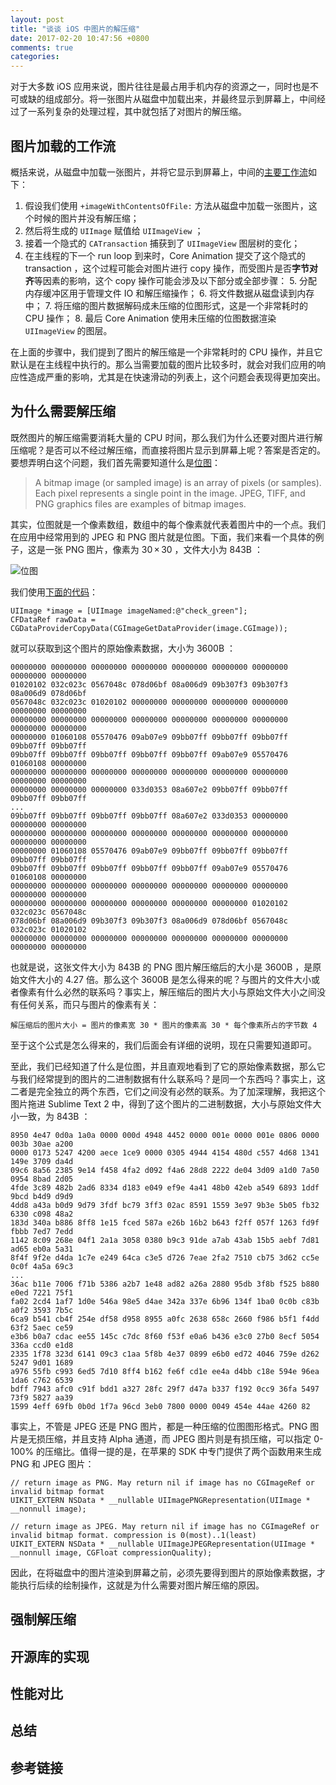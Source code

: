 ```yaml
---
layout: post
title: "谈谈 iOS 中图片的解压缩"
date: 2017-02-20 10:47:56 +0800
comments: true
categories: 
---
```


对于大多数 iOS 应用来说，图片往往是最占用手机内存的资源之一，同时也是不可或缺的组成部分。将一张图片从磁盘中加载出来，并最终显示到屏幕上，中间经过了一系列复杂的处理过程，其中就包括了对图片的解压缩。

## 图片加载的工作流

概括来说，从磁盘中加载一张图片，并将它显示到屏幕上，中间的[主要工作流](https://github.com/path/FastImageCache#the-problem)如下：

1. 假设我们使用 `+imageWithContentsOfFile:` 方法从磁盘中加载一张图片，这个时候的图片并没有解压缩；
2. 然后将生成的 `UIImage` 赋值给 `UIImageView` ；
3. 接着一个隐式的 `CATransaction` 捕获到了 `UIImageView` 图层树的变化；
4. 在主线程的下一个 run loop 到来时，Core Animation 提交了这个隐式的 transaction ，这个过程可能会对图片进行 copy 操作，而受图片是否**字节对齐**等因素的影响，这个 copy 操作可能会涉及以下部分或全部步骤：
	5. 分配内存缓冲区用于管理文件 IO 和解压缩操作；
	6. 将文件数据从磁盘读到内存中；
	7. 将压缩的图片数据解码成未压缩的位图形式，这是一个非常耗时的 CPU 操作；
	8. 最后 Core Animation 使用未压缩的位图数据渲染 `UIImageView` 的图层。

在上面的步骤中，我们提到了图片的解压缩是一个非常耗时的 CPU 操作，并且它默认是在主线程中执行的。那么当需要加载的图片比较多时，就会对我们应用的响应性造成严重的影响，尤其是在快速滑动的列表上，这个问题会表现得更加突出。

## 为什么需要解压缩

既然图片的解压缩需要消耗大量的 CPU 时间，那么我们为什么还要对图片进行解压缩呢？是否可以不经过解压缩，而直接将图片显示到屏幕上呢？答案是否定的。要想弄明白这个问题，我们首先需要知道什么是[位图](https://developer.apple.com/library/content/documentation/GraphicsImaging/Conceptual/drawingwithquartz2d/dq_images/dq_images.html#//apple_ref/doc/uid/TP30001066-CH212-SW3)：

> A bitmap image (or sampled image) is an array of pixels (or samples). Each pixel represents a single point in the image. JPEG, TIFF, and PNG graphics files are examples of bitmap images.

其实，位图就是一个像素数组，数组中的每个像素就代表着图片中的一个点。我们在应用中经常用到的 JPEG 和 PNG 图片就是位图。下面，我们来看一个具体的例子，这是一张 PNG 图片，像素为 30 × 30 ，文件大小为 843B ：

![位图](http://localhost:4000/images/check_green.png)

我们使用[下面的代码](https://developer.apple.com/library/content/qa/qa1509/_index.html)：

``` objc
UIImage *image = [UIImage imageNamed:@"check_green"];    
CFDataRef rawData = CGDataProviderCopyData(CGImageGetDataProvider(image.CGImage));
```

就可以获取到这个图片的原始像素数据，大小为 3600B ：

```
00000000 00000000 00000000 00000000 00000000 00000000 00000000 00000000 00000000
01020102 032c023c 0567048c 078d06bf 08a006d9 09b307f3 09b307f3 08a006d9 078d06bf
0567048c 032c023c 01020102 00000000 00000000 00000000 00000000 00000000 00000000
00000000 00000000 00000000 00000000 00000000 00000000 00000000 00000000 00000000
00000000 01060108 05570476 09ab07e9 09bb07ff 09bb07ff 09bb07ff 09bb07ff 09bb07ff
09bb07ff 09bb07ff 09bb07ff 09bb07ff 09bb07ff 09ab07e9 05570476 01060108 00000000
00000000 00000000 00000000 00000000 00000000 00000000 00000000 00000000 00000000
00000000 00000000 00000000 033d0353 08a607e2 09bb07ff 09bb07ff 09bb07ff 09bb07ff
... 
09bb07ff 09bb07ff 09bb07ff 09bb07ff 08a607e2 033d0353 00000000 00000000 00000000
00000000 00000000 00000000 00000000 00000000 00000000 00000000 00000000 00000000
00000000 01060108 05570476 09ab07e9 09bb07ff 09bb07ff 09bb07ff 09bb07ff 09bb07ff
09bb07ff 09bb07ff 09bb07ff 09bb07ff 09bb07ff 09ab07e9 05570476 01060108 00000000
00000000 00000000 00000000 00000000 00000000 00000000 00000000 00000000 00000000
00000000 00000000 00000000 00000000 00000000 00000000 01020102 032c023c 0567048c
078d06bf 08a006d9 09b307f3 09b307f3 08a006d9 078d06bf 0567048c 032c023c 01020102
00000000 00000000 00000000 00000000 00000000 00000000 00000000 00000000 00000000
```

也就是说，这张文件大小为 843B 的 PNG 图片解压缩后的大小是 3600B ，是原始文件大小的 4.27 倍。那么这个 3600B 是怎么得来的呢？与图片的文件大小或者像素有什么必然的联系吗？事实上，解压缩后的图片大小与原始文件大小之间没有任何关系，而只与图片的像素有关：

``` objc
解压缩后的图片大小 = 图片的像素宽 30 * 图片的像素高 30 * 每个像素所占的字节数 4
```

至于这个公式是怎么得来的，我们后面会有详细的说明，现在只需要知道即可。

至此，我们已经知道了什么是位图，并且直观地看到了它的原始像素数据，那么它与我们经常提到的图片的二进制数据有什么联系吗？是同一个东西吗？事实上，这二者是完全独立的两个东西，它们之间没有必然的联系。为了加深理解，我把这个图片拖进 Sublime Text 2 中，得到了这个图片的二进制数据，大小与原始文件大小一致，为 843B ：

```
8950 4e47 0d0a 1a0a 0000 000d 4948 4452 0000 001e 0000 001e 0806 0000 003b 30ae a200
0000 0173 5247 4200 aece 1ce9 0000 0305 4944 4154 480d c557 4d68 1341 149e 3709 da4d
09c6 8a56 2385 9e14 f458 4fa2 d092 f4a6 28d8 2222 de04 3d09 a1d0 7a50 0954 8bad 2d05
4fde 3c89 482b 2ad6 8334 d183 e049 ef9e 4a41 48b0 42eb a549 6893 1ddf 9bcd b4d9 d9d9
4dd8 a43a b0d9 9d79 3fdf bc79 3ff3 02ac 8591 1559 3e97 9b3e 5b05 fb32 6330 c098 48a2
183d 340a b886 8ff8 1e15 fced 587a e26b 16b2 b643 f2ff 057f 1263 fd9f fbbb 7ed7 7edd
1142 8c09 268e 04f1 2a1a 3058 0380 b9c3 91de a7ab 43ab 15b5 aebf 7d81 ad65 eb0a 5a31
8f4f 9f2e d4da 1c7e e249 64ca c3e5 d726 7eae 2fa2 7510 cb75 3d62 cc5e 0c0f 4a5a 69c3
...
36ac b11e 7006 f71b 5386 a2b7 1e48 ad82 a26a 2880 95db 3f8b f525 b880 e0ed 7221 75f1
fa02 2cd4 1af7 1d0e 546a 98e5 d4ae 342a 337e 6b96 134f 1ba0 0c0b c83b a0f2 3593 7b5c
6ca9 b541 cb4f 254e df58 d958 8955 a0fc 2638 658c 2660 f986 b5f1 f4dd 63f2 5aec ce59
e3b6 b0a7 cdac ee55 145c c7dc 8f60 f53f e0a6 b436 e3c0 27b0 8ecf 5054 336a ccd0 e1d8
2335 1f78 323d 6141 09c3 c1aa 5f8b 4e37 0899 e6b0 ed72 4046 759e d262 5247 9d01 1689
a976 55fb c993 6ed5 7d10 8ff4 b162 fe6f cd1e ee4a d4bb c18e 594e 96ea 1da6 c762 6539
bdff 7943 afc0 c91f bdd1 a327 28fc 29f7 d47a b337 f192 0cc9 36fa 5497 73f9 5827 aa39
1599 4eff 69fb 0b0d 1f7a 96cd 3eb0 7800 0000 0049 454e 44ae 4260 82
```

事实上，不管是 JPEG 还是 PNG 图片，都是一种压缩的位图图形格式。PNG 图片是无损压缩，并且支持 Alpha 通道，而 JPEG 图片则是有损压缩，可以指定 0-100% 的压缩比。值得一提的是，在苹果的 SDK 中专门提供了两个函数用来生成 PNG 和 JPEG 图片：

``` objc
// return image as PNG. May return nil if image has no CGImageRef or invalid bitmap format
UIKIT_EXTERN NSData * __nullable UIImagePNGRepresentation(UIImage * __nonnull image);

// return image as JPEG. May return nil if image has no CGImageRef or invalid bitmap format. compression is 0(most)..1(least)                           
UIKIT_EXTERN NSData * __nullable UIImageJPEGRepresentation(UIImage * __nonnull image, CGFloat compressionQuality);
```

因此，在将磁盘中的图片渲染到屏幕之前，必须先要得到图片的原始像素数据，才能执行后续的绘制操作，这就是为什么需要对图片解压缩的原因。

## 强制解压缩

## 开源库的实现

## 性能对比

## 总结

## 参考链接


